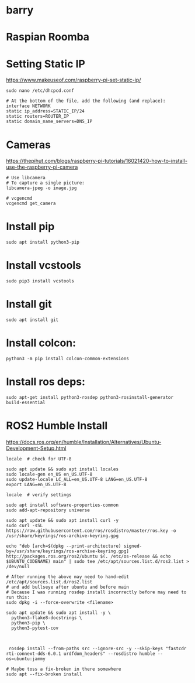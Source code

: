 # barry

# Raspian Roomba

# Setting Static IP
https://www.makeuseof.com/raspberry-pi-set-static-ip/
```
sudo nano /etc/dhcpcd.conf

# At the bottom of the file, add the following (and replace):
interface NETWORK 
static ip_address=STATIC_IP/24
static routers=ROUTER_IP 
static domain_name_servers=DNS_IP
```


# Cameras
https://thepihut.com/blogs/raspberry-pi-tutorials/16021420-how-to-install-use-the-raspberry-pi-camera
```
# Use libcamera
# To capture a single picture:
libcamera-jpeg -o image.jpg

# vcgencmd
vcgencmd get_camera
```

# Install pip
```
sudo apt install python3-pip
```

# Install vcstools
```
sudo pip3 install vcstools
```

# Install git 
```
sudo apt install git
```
# Install colcon:
```
python3 -m pip install colcon-common-extensions
```

# Install ros deps:
```
sudo apt-get install python3-rosdep python3-rosinstall-generator build-essential
```

# ROS2 Humble Install
https://docs.ros.org/en/humble/Installation/Alternatives/Ubuntu-Development-Setup.html
```
locale  # check for UTF-8

sudo apt update && sudo apt install locales
sudo locale-gen en_US en_US.UTF-8
sudo update-locale LC_ALL=en_US.UTF-8 LANG=en_US.UTF-8
export LANG=en_US.UTF-8

locale  # verify settings

sudo apt install software-properties-common
sudo add-apt-repository universe

sudo apt update && sudo apt install curl -y
sudo curl -sSL https://raw.githubusercontent.com/ros/rosdistro/master/ros.key -o /usr/share/keyrings/ros-archive-keyring.gpg

echo "deb [arch=$(dpkg --print-architecture) signed-by=/usr/share/keyrings/ros-archive-keyring.gpg] http://packages.ros.org/ros2/ubuntu $(. /etc/os-release && echo $UBUNTU_CODENAME) main" | sudo tee /etc/apt/sources.list.d/ros2.list > /dev/null

# After running the above may need to hand-edit /etc/apt/sources.list.d/ros2.list
# and add bullseye after ubuntu and before main
# Because I was running rosdep install incorrectly before may need to run this:
sudo dpkg -i --force-overwrite <filename>

sudo apt update && sudo apt install -y \
  python3-flake8-docstrings \
  python3-pip \
  python3-pytest-cov



 rosdep install --from-paths src --ignore-src -y --skip-keys "fastcdr rti-connext-dds-6.0.1 urdfdom_headers" --rosdistro humble --os=ubuntu:jammy

# Maybe toss a fix-broken in there somewhere
sudo apt --fix-broken install
```
